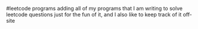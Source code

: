 #leetcode programs
adding all of my programs that I am writing to solve leetcode questions
just for the fun of it, and I also like to keep track of it off-site

